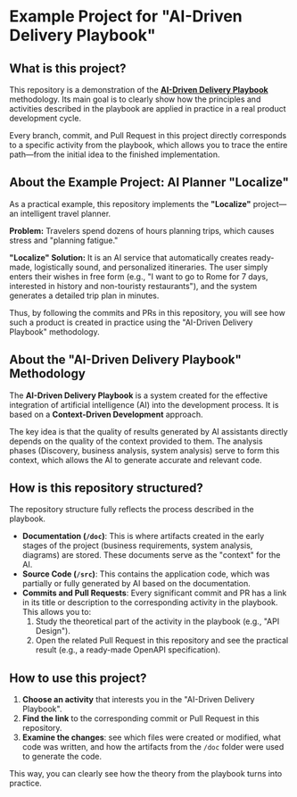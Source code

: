 # Example Project for "AI-Driven Delivery Playbook"

## What is this project?

This repository is a demonstration of the **[AI-Driven Delivery Playbook](URL_TO_YOUR_PLAYBOOK_WIKI_OR_DOCS)** methodology. Its main goal is to clearly show how the principles and activities described in the playbook are applied in practice in a real product development cycle.

Every branch, commit, and Pull Request in this project directly corresponds to a specific activity from the playbook, which allows you to trace the entire path—from the initial idea to the finished implementation.

## About the Example Project: AI Planner "Localize"

As a practical example, this repository implements the **"Localize"** project—an intelligent travel planner.

**Problem:** Travelers spend dozens of hours planning trips, which causes stress and "planning fatigue."

**"Localize" Solution:** It is an AI service that automatically creates ready-made, logistically sound, and personalized itineraries. The user simply enters their wishes in free form (e.g., "I want to go to Rome for 7 days, interested in history and non-touristy restaurants"), and the system generates a detailed trip plan in minutes.

Thus, by following the commits and PRs in this repository, you will see how such a product is created in practice using the "AI-Driven Delivery Playbook" methodology.

## About the "AI-Driven Delivery Playbook" Methodology

The **AI-Driven Delivery Playbook** is a system created for the effective integration of artificial intelligence (AI) into the development process. It is based on a **Context-Driven Development** approach.

The key idea is that the quality of results generated by AI assistants directly depends on the quality of the context provided to them. The analysis phases (Discovery, business analysis, system analysis) serve to form this context, which allows the AI to generate accurate and relevant code.

## How is this repository structured?

The repository structure fully reflects the process described in the playbook.

- **Documentation (`/doc`)**: This is where artifacts created in the early stages of the project (business requirements, system analysis, diagrams) are stored. These documents serve as the "context" for the AI.
- **Source Code (`/src`)**: This contains the application code, which was partially or fully generated by AI based on the documentation.
- **Commits and Pull Requests**: Every significant commit and PR has a link in its title or description to the corresponding activity in the playbook. This allows you to:
    1. Study the theoretical part of the activity in the playbook (e.g., "API Design").
    2. Open the related Pull Request in this repository and see the practical result (e.g., a ready-made OpenAPI specification).

## How to use this project?

1. **Choose an activity** that interests you in the "AI-Driven Delivery Playbook".
2. **Find the link** to the corresponding commit or Pull Request in this repository.
3. **Examine the changes**: see which files were created or modified, what code was written, and how the artifacts from the `/doc` folder were used to generate the code.

This way, you can clearly see how the theory from the playbook turns into practice.
